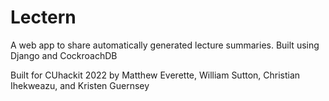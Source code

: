 # Lectern
A web app to share automatically generated lecture summaries. Built using Django and CockroachDB

Built for CUhackit 2022 by Matthew Everette, William Sutton, Christian Ihekweazu, and Kristen Guernsey
